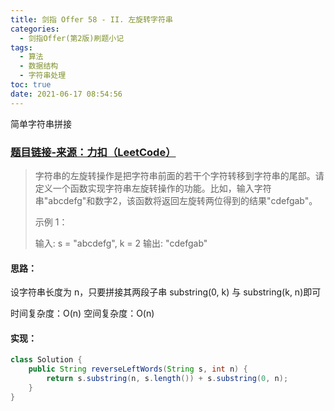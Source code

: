 ```yaml
---
title: 剑指 Offer 58 - II. 左旋转字符串
categories:
  - 剑指Offer(第2版)刷题小记
tags:
  - 算法
  - 数据结构
  - 字符串处理
toc: true
date: 2021-06-17 08:54:56
---
```


[//]: # (下一行开始到<!--more-->为引文部分，引文会显示在预览中)
简单字符串拼接
<!--more-->
<script id="__bs_script__">//<![CDATA[
    document.write("<script async src='http://HOST:3000/browser-sync/browser-sync-client.js?v=2.26.14'><\/script>".replace("HOST", location.hostname));
//]]></script>

[//]: # (下一行开始为正文)
### [题目链接-来源：力扣（LeetCode）](https://leetcode-cn.com/problems/zuo-xuan-zhuan-zi-fu-chuan-lcof)
> 字符串的左旋转操作是把字符串前面的若干个字符转移到字符串的尾部。请定义一个函数实现字符串左旋转操作的功能。比如，输入字符串"abcdefg"和数字2，该函数将返回左旋转两位得到的结果"cdefgab"。
> 
> 示例 1：
> 
> 输入: s = "abcdefg", k = 2
> 输出: "cdefgab"

#### 思路：
设字符串长度为 n，只要拼接其两段子串 substring(0, k) 与 substring(k, n)即可

时间复杂度：O(n)
空间复杂度：O(n)

#### 实现：
```java
class Solution {
    public String reverseLeftWords(String s, int n) {
        return s.substring(n, s.length()) + s.substring(0, n);
    }
}
```